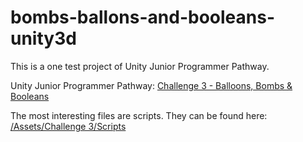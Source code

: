 # bombs-ballons-and-booleans-unity3d
This is a one test project of Unity Junior Programmer Pathway.

Unity Junior Programmer Pathway: [Challenge 3 - Balloons, Bombs & Booleans](https://learn.unity.com/tutorial/challenge-3-bouncy-balloons-bombs-and-booleans-1?uv=2020.3&pathwayId=5f7e17e1edbc2a5ec21a20af&missionId=5f7648a4edbc2a5578eb67df&projectId=5cf9639bedbc2a2b1fe1e848#)

The most interesting files are scripts. They can be found here: [/Assets/Challenge 3/Scripts](Assets/Challenge%203/Scripts)